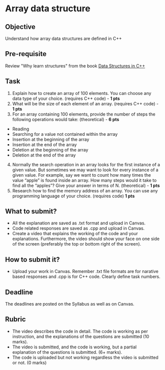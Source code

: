 # Array data structure

## Objective
Understand how array data structures are defined in C++

## Pre-requisite
Review "Why learn structures" from the book [Data Structures in C++](https://d-khan.github.io/ds)

## Task
1. Explain how to create an array of 100 elements. You can choose any data type of your choice. (requires C++ code) - **1 pts**
2. What will be the size of each element of an array. (requires C++ code) - **1 pts**
3. For an array containing 100 elements, provide the number of steps the following operations would take: (theoretical) - **6 pts**
- Reading
- Searching for a value not contained within the array
- Insertion at the beginning of the array
- Insertion at the end of the array
- Deletion at the beginning of the array
- Deletion at the end of the array
4. Normally the search operation in an array looks for the first instance of a given value. But sometimes we may want to look for every instance of a given value. For example, say we want to count how many times the value “apple” is found inside an array. How many steps would it take to find all the “apples”? Give your answer in terms of N. (theoretical) - **1 pts**
5. Research how to find the memory address of an array. You can use any programming language of your choice. (requires code) **1 pts**

## What to submit?  
- All the explanation are saved as .txt format and upload in Canvas.
- Code related responses are saved as .cpp and upload in Canvas.
- Create a video that explains the working of the code and your explanations. Furthermore, the video should show your face on one side of the screen (preferably the top or bottom right of the screen). 

## How to submit it?
- Upload your work in Canvas. Remember .txt file formats are for narative based responses and .cpp is for C++ code. Clearly define task numbers.  

## Deadline
The deadlines are posted on the Syllabus as well as on Canvas.

## Rubric
- The video describes the code in detail. The code is working as per instruction, and the explanations of the questions are submitted (10 marks).  
- The video is submitted, and the code is working, but a partial explanation of the questions is submitted. (6+ marks).  
- The code is uploaded but not working regardless the video is submitted or not. (0 marks)
